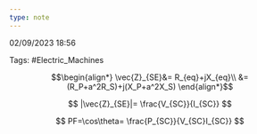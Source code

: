 ```yaml
---
type: note
---
```

02/09/2023 18:56

Tags: #Electric_Machines 


$$\begin{align*}
\vec{Z}_{SE}&= R_{eq}+jX_{eq}\\
&= (R_P+a^2R_S)+j(X_P+a^2X_S)
\end{align*}$$

$$
|\vec{Z}_{SE}|= \frac{V_{SC}}{I_{SC}}
$$

$$
PF=\cos\theta= \frac{P_{SC}}{V_{SC}I_{SC}}
$$
